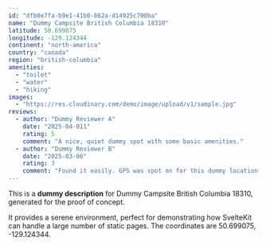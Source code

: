 ```yaml
---
id: "dfb0e7fa-b9e1-41b0-862a-d14925c700ba"
name: "Dummy Campsite British Columbia 18310"
latitude: 50.699075
longitude: -129.124344
continent: "north-america"
country: "canada"
region: "british-columbia"
amenities:
  - "toilet"
  - "water"
  - "hiking"
images:
  - "https://res.cloudinary.com/demo/image/upload/v1/sample.jpg"
reviews:
  - author: "Dummy Reviewer A"
    date: "2025-04-011"
    rating: 5
    comment: "A nice, quiet dummy spot with some basic amenities."
  - author: "Dummy Reviewer B"
    date: "2025-03-06"
    rating: 3
    comment: "Found it easily. GPS was spot on for this dummy location."
---
```


This is a **dummy description** for Dummy Campsite British Columbia 18310, generated for the proof of concept.

It provides a serene environment, perfect for demonstrating how SvelteKit can handle a large number of static pages. The coordinates are 50.699075, -129.124344.
